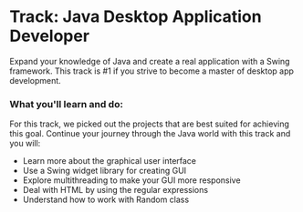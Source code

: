 # Track: Java Desktop Application Developer

Expand your knowledge of Java and create a real application with a Swing framework. This track is #1 if you strive to become a master of desktop app development.

### What you'll learn and do:

For this track, we picked out the projects that are best suited for achieving this goal. Continue your journey through the Java world with this track and you will:

- Learn more about the graphical user interface
- Use a Swing widget library for creating GUI
- Explore multithreading to make your GUI more responsive
- Deal with HTML by using the regular expressions
- Understand how to work with Random class
